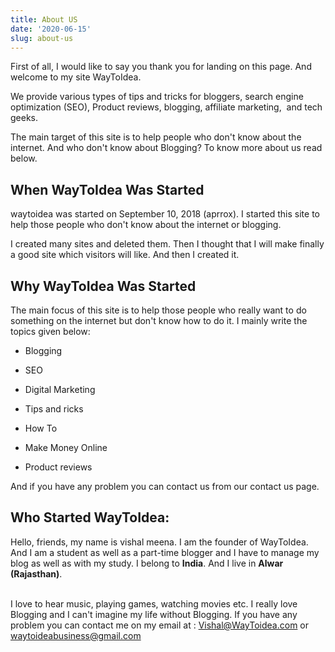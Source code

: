 ```yaml
---
title: About US
date: '2020-06-15'
slug: about-us
---
```

<!-- wp:paragraph -->
<p>First of all, I would like to say you thank you for landing on this page. And welcome to my site WayToIdea.</p>
<!-- /wp:paragraph -->

<!-- wp:paragraph -->
<p>We provide various types of tips and tricks for bloggers, search engine optimization (SEO), Product reviews, blogging, affiliate marketing,&nbsp; and tech geeks. </p>
<!-- /wp:paragraph -->

<!-- wp:paragraph -->
<p>The main target of this site is to help people who don't know about the internet. And who don't know about Blogging? To know more about us read below.</p>
<!-- /wp:paragraph -->

<!-- wp:heading -->
<h2>When WayToIdea Was Started</h2>
<!-- /wp:heading -->

<!-- wp:paragraph -->
<p>waytoidea was started on September 10, 2018 (aprrox). I started this site to help those people who don't know about the internet or blogging.</p>
<!-- /wp:paragraph -->

<!-- wp:paragraph -->
<p>I created many sites and deleted them. Then I thought that I will make finally a good site which visitors will like. And then I created it.</p>
<!-- /wp:paragraph -->

<!-- wp:heading -->
<h2>Why&nbsp;WayToIdea&nbsp;Was Started</h2>
<!-- /wp:heading -->

<!-- wp:paragraph -->
<p>The main focus of this site is to help those people who really want to do something on the internet but don't know how to do it. I mainly write the topics given below:</p>
<!-- /wp:paragraph -->

<!-- wp:list -->
<ul><li>Blogging</li></ul>
<!-- /wp:list -->

<!-- wp:list -->
<ul><li>SEO</li></ul>
<!-- /wp:list -->

<!-- wp:list -->
<ul><li>Digital Marketing</li></ul>
<!-- /wp:list -->

<!-- wp:list -->
<ul><li>Tips and ricks</li></ul>
<!-- /wp:list -->

<!-- wp:list -->
<ul><li>How To</li></ul>
<!-- /wp:list -->

<!-- wp:list -->
<ul><li>Make Money Online</li></ul>
<!-- /wp:list -->

<!-- wp:list -->
<ul><li>Product reviews</li></ul>
<!-- /wp:list -->

<!-- wp:paragraph -->
<p>And if you have any problem you can contact us from our&nbsp;contact us page.</p>
<!-- /wp:paragraph -->

<!-- wp:heading -->
<h2>Who Started&nbsp;WayToIdea:</h2>
<!-- /wp:heading -->

<!-- wp:paragraph -->
<p>Hello, friends, my name is vishal meena. I am the founder of WayToIdea. And I am a student as well as a part-time blogger and I have to manage my blog as well as with my study. I belong to&nbsp;<strong>India</strong>. And I live in&nbsp;<strong>Alwar (Rajasthan)</strong>.</p>
<!-- /wp:paragraph -->

<!-- wp:paragraph -->
<p><br>I love to hear music, playing games, watching movies etc. I really love Blogging and I can't imagine my life without Blogging. If you have any problem you can contact me on my email at : <a href="mailto:Vishal@WayToidea.com" target="_blank" rel="noreferrer noopener">Vishal@WayToidea.com</a> or <a aria-label="waytoideabusiness@gmail.com (opens in a new tab)" class="rank-math-link" href="mailto:waytoideabusiness@gmail.com" target="_blank" rel="noreferrer noopener">waytoideabusiness@gmail.com</a></p>
<!-- /wp:paragraph -->
